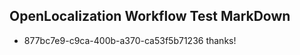 ## OpenLocalization Workflow Test MarkDown
* 877bc7e9-c9ca-400b-a370-ca53f5b71236 thanks!

<!--HONumber=Aug16_HO4-->


